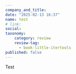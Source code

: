 ```yaml
---
company_and_title: 
date: "2025-02-13 16:37"
name: test
# link:
social: 
taxonomy:
    category: review
    review-tag:
      - book-little-itertools
published: false
---
```


Test
